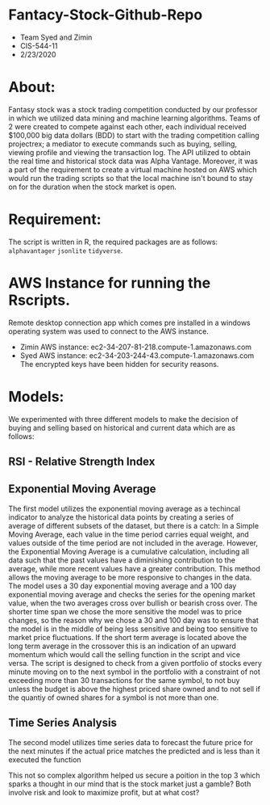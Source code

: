 # Fantacy-Stock-Github-Repo
- Team Syed and Zimin
- CIS-544-11
- 2/23/2020

# About: 

Fantasy stock was a stock trading competition conducted by our professor in which we utilized data mining and machine learning algorithms. 
Teams of 2 were created to compete against each other, each individual received $100,000 big data dollars (BDD) to start with the trading competition calling projectrex; a mediator to execute commands such as buying, selling, viewing profile and viewing the transaction log.
The API utilized to obtain the real time and historical stock data was Alpha Vantage. Moreover, it was a part of the requirement to create a virtual machine hosted on AWS which would run the trading scripts so that the local machine isn't bound to stay on for the duration when the stock market is open.

# Requirement:
The script is written in R, the required packages are as follows: `alphavantager` `jsonlite` `tidyverse`.

# AWS Instance for running the Rscripts.
Remote desktop connection app which comes pre installed in a windows operating system was used to connect to the AWS instance.
- Zimin AWS instance: ec2-34-207-81-218.compute-1.amazonaws.com
- Syed AWS instance: ec2-34-203-244-43.compute-1.amazonaws.com  
The encrypted keys have been hidden for security reasons.

# Models: 

We experimented with three different models to make the decision of buying and selling based on historical and current data which are as follows:

## RSI - Relative Strength Index


## Exponential Moving Average
The first model utilizes the exponential moving average as a techincal indicator to analyze the historical data points by creating a series of average of different subsets of the dataset, but there is a catch: In a Simple Moving Average, each value in the time period carries equal weight, and values outside of the time period are not included in the average. However, the Exponential Moving Average is a cumulative calculation, including all data such that the past values have a diminishing contribution to the average, while more recent values have a greater contribution. This method allows the moving average to be more responsive to changes in the data. 
The model uses a 30 day exponential moving average and a 100 day exponential moving average and checks the series for the opening market value, when the two averages cross over bullish or bearish cross over. The shorter time span we chose the more sensitive the model was to price changes, so the reason why we chose a 30 and 100 day was to ensure that the model is in the middle of being less sensitive and being too sensitive to market price fluctuations. If the short term average is located above the long term average in the crossover this is an indication of an upward momentum which would call the selling function in the script and vice versa. The script is designed to check from a given  portfolio of stocks every minute moving on to the next symbol in the portfolio with a constraint of not exceeding more than 30 transactions for the same symbol, to not buy unless the budget is above the highest priced share owned and to not sell if the quantiy of owned shares for a symbol is not more than one.

## Time Series Analysis
The second model utilizes time series data to forecast the future price for the next
minutes if the actual price matches the predicted and is less than it executed the 
function

This not so complex algorithm helped us secure a poition in the top 3 which sparks a thought in our mind that is the stock market just a gamble? Both involve risk and look to maximize profit, but at what cost? 

